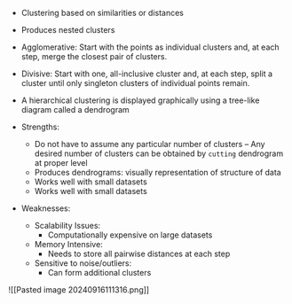 - Clustering based on similarities or distances
- Produces nested clusters
- Agglomerative: Start with the points as individual clusters and, at each step, merge the closest pair of clusters.
- Divisive: Start with one, all-inclusive cluster and, at each step, split a cluster until only singleton clusters of individual points remain.
- A hierarchical clustering is displayed graphically using a tree-like diagram called a dendrogram

- Strengths:
	- Do not have to assume any particular number of clusters – Any desired number of clusters can be obtained by `cutting` dendrogram at proper level
	- Produces dendrograms: visually representation of structure of data
	- Works well with small datasets
	- Works well with small datasets

- Weaknesses:
	- Scalability Issues: 
		- Computationally expensive on large datasets
	- Memory Intensive: 
		- Needs to store all pairwise distances at each step
	- Sensitive to noise/outliers: 
		- Can form additional clusters

![[Pasted image 20240916111316.png]]
